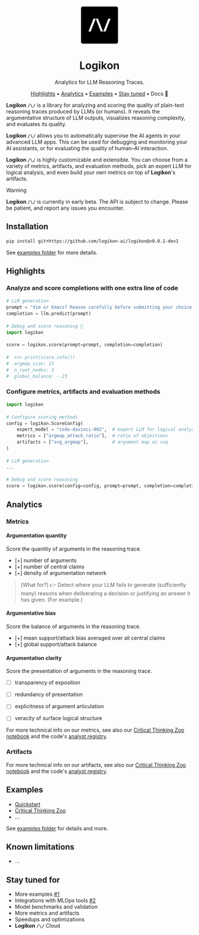 
<div align="center">

<img src="./docs/logo_logikon.png" alt="Logikon Logo" width=100></img>

# Logikon

Analytics for LLM Reasoning Traces.

[Highlights](#highlights) •
[Analytics](#analytics) •
[Examples](#examples) •
[Stay tuned](#stay-tuned-for) •
Docs 🚧

</div>


**Logikon `/\/`** is a library for analyzing and scoring the quality of plain-text reasoning traces produced by LLMs (or humans). It reveals the argumentative structure of LLM outputs, visualizes reasoning complexity, and evaluates its quality.

**Logikon `/\/`** allows you to automatically supervise the AI agents in your advanced LLM apps. This can be used for debugging and monitoring your AI assistants, or for evaluating the quality of human–AI interaction.

**Logikon `/\/`** is highly customizable and extensible. You can choose from a variety of metrics, artifacts, and evaluation methods, pick an expert LLM for logical analysis, and even build your own metrics on top of **Logikon**'s artifacts.


> [!WARNING]
> **Logikon `/\/`** is currently in early beta. The API is subject to change. Please be patient, and report any issues you encounter.

## Installation

```sh
pip install git+https://github.com/logikon-ai/logikon@v0.0.1-dev1
```

See [examples folder](./examples) for more details.

## Highlights

### Analyze and score completions with one extra line of code

```python
# LLM generation
prompt = "Vim or Emacs? Reason carefully before submitting your choice."
completion = llm.predict(prompt)

# Debug and score reasoning 🚀
import logikon

score = logikon.score(prompt=prompt, completion=completion)

#  >>> print(score.info())
#  argmap_size: 13
#  n_root_nodes: 3
#  global_balance: -.23
```


### Configure metrics, artifacts and evaluation methods

```python
import logikon

# Configure scoring methods
config = logikon.ScoreConfig(
    expert_model = "code-davinci-002",  # expert LLM for logical analysis
    metrics = ["argmap_attack_ratio"],  # ratio of objections
    artifacts = ["svg_argmap"],         # argument map as svg
)

# LLM generation
...

# Debug and score reasoning
score = logikon.score(config=config, prompt=prompt, completion=completion)
```

## Analytics

### Metrics

#### Argumentation quantity

Score the quantity of arguments in the reasoning trace.

* [+] number of arguments
* [+] number of central claims
* [+] density of argumentation network

> [What for?]
> 👉 Detect where your LLM fails to generate (sufficiently many) reasons when deliberating a decision or justifying an answer it has given. (For example.)


#### Argumentative bias

Score the balance of arguments in the reasoning trace.

* [+] mean support/attack bias averaged over all central claims
* [+] global support/attack balance

#### Argumentation clarity 

Score the presentation of arguments in the reasoning trace.

* [ ] transparency of exposition 
* [ ] redundancy of presentation
* [ ] explicitness of argument articulation
* [ ] veracity of surface logical structure 


For more technical info on our metrics, see also our [Critical Thinking Zoo notebook](./examples/metrics_artifacts_zoo.ipynb) and the code's [analyst registry](https://github.com/logikon-ai/logikon/blob/eaa41db5763ce8aca24818fd3130078b20d8ed90/src/logikon/analysts/registry.py#L30).


### Artifacts

For more technical info on our artifacts, see also our [Critical Thinking Zoo notebook](./examples/metrics_artifacts_zoo.ipynb) and the code's [analyst registry](https://github.com/logikon-ai/logikon/blob/eaa41db5763ce8aca24818fd3130078b20d8ed90/src/logikon/analysts/registry.py#L30).


## Examples

* [Quickstart](./examples/quickstart.ipynb)
* [Critical Thinking Zoo](./examples/metrics_artifacts_zoo.ipynb)
* ...

See [examples folder](./examples) for details and more.


## Known limitations

* ...


## Stay tuned for

* More examples [#1](https://github.com/logikon-ai/logikon/issues/1)
* Integrations with MLOps tools [#2](https://github.com/logikon-ai/logikon/issues/2)
* Model benchmarks and validation
* More metrics and artifacts
* Speedups and optimizations
* **Logikon `/\/`** Cloud







